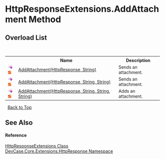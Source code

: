 # HttpResponseExtensions.AddAttachment Method 
 


## Overload List
&nbsp;<table><tr><th></th><th>Name</th><th>Description</th></tr><tr><td>![Public method](media/pubmethod.gif "Public method")![Static member](media/static.gif "Static member")</td><td><a href="M_DevCase_Core_Extensions_HttpResponse_HttpResponseExtensions_AddAttachment">AddAttachment(HttpResponse, String)</a></td><td>
Sends an attachment.</td></tr><tr><td>![Public method](media/pubmethod.gif "Public method")![Static member](media/static.gif "Static member")</td><td><a href="M_DevCase_Core_Extensions_HttpResponse_HttpResponseExtensions_AddAttachment_1">AddAttachment(HttpResponse, String, String)</a></td><td>
Sends an attachment.</td></tr><tr><td>![Public method](media/pubmethod.gif "Public method")![Static member](media/static.gif "Static member")</td><td><a href="M_DevCase_Core_Extensions_HttpResponse_HttpResponseExtensions_AddAttachment_2">AddAttachment(HttpResponse, String, String, String)</a></td><td>
Adds an attachment.</td></tr></table>&nbsp;
<a href="#httpresponseextensions.addattachment-method">Back to Top</a>

## See Also


#### Reference
<a href="T_DevCase_Core_Extensions_HttpResponse_HttpResponseExtensions">HttpResponseExtensions Class</a><br /><a href="N_DevCase_Core_Extensions_HttpResponse">DevCase.Core.Extensions.HttpResponse Namespace</a><br />